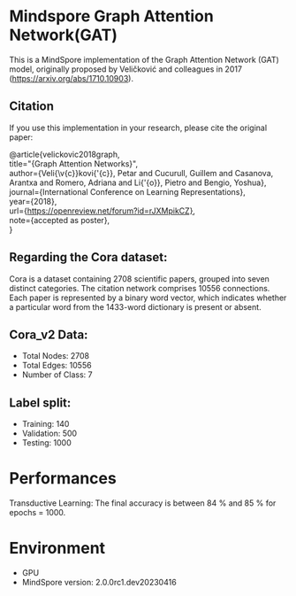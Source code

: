 # Mindspore Graph Attention Network(GAT)

This is a MindSpore implementation of the Graph Attention Network (GAT) model, originally proposed by Veličković and colleagues in 2017 (https://arxiv.org/abs/1710.10903).
## Citation

If you use this implementation in your research, please cite the original paper:  

@article{velickovic2018graph,  
title="{Graph Attention Networks}",  
author={Veli{\v{c}}kovi{'{c}}, Petar and Cucurull, Guillem and Casanova, Arantxa and Romero, Adriana and Li{'{o}}, Pietro and Bengio, Yoshua},  
journal={International Conference on Learning Representations},  
year={2018},  
url={https://openreview.net/forum?id=rJXMpikCZ},  
note={accepted as poster},  
}

## Regarding the Cora dataset:

Cora is a dataset containing 2708 scientific papers, grouped into seven distinct categories. The citation network comprises 10556 connections. Each paper is represented by a binary word vector, which indicates whether a particular word from the 1433-word dictionary is present or absent.

## Cora_v2 Data:

  - Total Nodes: 2708
  - Total Edges: 10556
  - Number of Class: 7

## Label split:

  - Training: 140
  - Validation: 500
  - Testing: 1000
# Performances
Transductive Learning: The final accuracy is between 84 % and 85 % for epochs = 1000.
# Environment
- GPU
- MindSpore version:  2.0.0rc1.dev20230416
